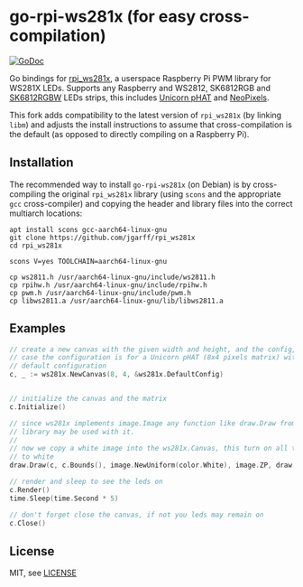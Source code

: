 # go-rpi-ws281x (for easy cross-compilation)

[![GoDoc](https://godoc.org/github.com/mcuadros/go-rpi-ws281x?status.svg)](http://godoc.org/github.com/mcuadros/go-rpi-ws281x) 

Go bindings for [rpi_ws281x](https://github.com/jgarff/rpi_ws281x), a userspace Raspberry Pi PWM library for WS281X LEDs. Supports any Raspberry and  WS2812, SK6812RGB and [SK6812RGBW](https://www.adafruit.com/category/168?q=SK6812RGBW&) LEDs strips, this includes [Unicorn pHAT](https://shop.pimoroni.com/products/unicorn-phat) and [NeoPixels](https://www.adafruit.com/category/168).

This fork adds compatibility to the latest version of `rpi_ws281x` (by linking `libm`) and adjusts the install instructions to assume that cross-compilation is the default (as opposed to directly compiling on a Raspberry Pi).

## Installation

The recommended way to install `go-rpi-ws281x` (on Debian) is by cross-compiling the original `rpi_ws281x` library (using `scons` and the appropriate `gcc` cross-compiler) and copying the header and library files into the correct multiarch locations:

```shell
apt install scons gcc-aarch64-linux-gnu
git clone https://github.com/jgarff/rpi_ws281x
cd rpi_ws281x

scons V=yes TOOLCHAIN=aarch64-linux-gnu

cp ws2811.h /usr/aarch64-linux-gnu/include/ws2811.h
cp rpihw.h /usr/aarch64-linux-gnu/include/rpihw.h
cp pwm.h /usr/aarch64-linux-gnu/include/pwm.h
cp libws2811.a /usr/aarch64-linux-gnu/lib/libws2811.a
```

## Examples

```go
// create a new canvas with the given width and height, and the config, in this
// case the configuration is for a Unicorn pHAT (8x4 pixels matrix) with the
// default configuration
c, _ := ws281x.NewCanvas(8, 4, &ws281x.DefaultConfig)


// initialize the canvas and the matrix
c.Initialize()

// since ws281x implements image.Image any function like draw.Draw from the std
// library may be used with it.
// 
// now we copy a white image into the ws281x.Canvas, this turn on all the leds
// to white
draw.Draw(c, c.Bounds(), image.NewUniform(color.White), image.ZP, draw.Over)

// render and sleep to see the leds on
c.Render()
time.Sleep(time.Second * 5)

// don't forget close the canvas, if not you leds may remain on
c.Close()
```

## License

MIT, see [LICENSE](LICENSE)
